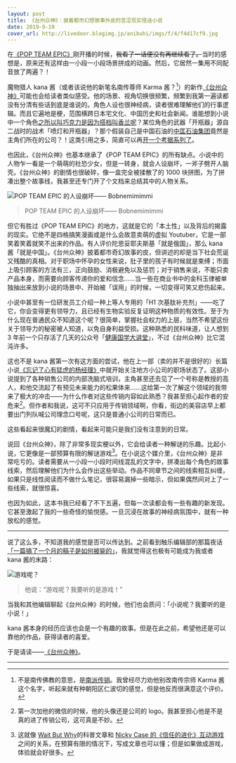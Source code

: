 ```yaml
---
layout: post
title: 《台州众神》：披着都市幻想故事外皮的苦涩现实怪话小说
date: 2019-9-19
cover_url: http://livedoor.blogimg.jp/anibuhi/imgs/f/4/f4d17cf9.jpg
---
```


在[《POP TEAM EPIC》](https://www.bilibili.com/bangumi/media/md11712/)刚开播的时候，~~我看了一话便没有再继续看了。~~当时的感想是，原来还有这样由一小段一小段场景拼成的动画。然后，它居然一集用不同配音放了两遍？！

魔物猎人 kana 酱（或者该说他的新笔名南传尊师 Karma 酱？[^1]）的新作[《台州众神》](https://read.douban.com/column/8450101/)可能也会给读者类似感受。他的场景、视角切换很频繁，频繁到我第一遍读都没有分清有些话到底是谁说的。角色人设也很神经病，读者很难理解他们的行事逻辑。而且它遍地是梗，范围横跨日本宅文化、中国历史和社会新闻。谁能想到小说中一个角色[之所以叫巧克力是因为搭档叫香兰呢](https://zh.moegirl.org/zh-hans/猫娘乐园)？某位角色的武器「开瓶器」源自二战时的战术「喷灯和开瓶器」？那个假装自己是中国石油的[中匡石油集团](https://biz.huanqiu.com/article/9CaKrnKeiu4)竟然是主角们所在的公司？！这类引用之多，简直可以再[开一个考据系列了](http://www.anitama.cn/series/289)。

也因此，《台州众神》也基本继承了《POP TEAM EPIC》的所有缺点。小说中的人物乍一看是一个萌萌的社恐少女，但是一转身，就会人设崩坏，一斧子劈开人脑壳。《台州众神》的剧情也很破碎，像一盒完全被揉散了的 1000 块拼图，为了拼凑出整个故事线，我甚至还专门开了个文档来总结其中的人物关系。

![POP TEAM EPIC 的人设崩坏—— Bobnemimimmi](http://livedoor.blogimg.jp/anibuhi/imgs/1/a/1a65cae0.jpg)

> POP TEAM EPIC 的人设崩坏—— Bobnemimimmi

但它有胜过《POP TEAM EPIC》的地方，这就是它的「本土性」以及背后的揭露的现实。它绝不是四格搞笑漫画或是什么会故意卖萌的虚拟 Youtuber，它是一部笑着笑着就笑不出来的作品。有人评价陀思妥耶夫斯基「就是俄国」，那么 kana 酱「就是中国」。《台州众神》披着都市奇幻故事的皮，但讲述的却是当下社会荒诞又残酷的真相。对于职场中怀孕的女性来说，肚子里的孩子有时候就是束缚；市面上吸引顾客的方法有三，正向鼓励、消极避免以及惩罚；对于销售来说，不能只卖产品本身，而需要向顾客传递你的爱和信念……当一些在商业书中的金科玉律被单独抽出来放到小说的场景中、开始被「误用」的时候，一切变得可笑又悲伤起来。

小说中甚至有一位研发员工介绍一种上等人专用的「H1 次基肽补充剂」——吃了它，你会变得更有领导力，且已经有生物实验反复证明这种物质的有效性。至于为什么现在普通民众不知道这个呢？很简单，掌握社会权力的上层，当然不希望这份关于领导力的秘密被人知道，以免自身利益受损。这种熟悉的民科味道，让人想到 3 年前一个只存活了几天的公众号「[健康国学大讲堂](https://zhuanlan.zhihu.com/p/21252915)」，不过《台州众神》比它混沌许多。

这也不是 kana 酱第一次有这方面的尝试，他在上一部（卖的并不是很好的）长篇小说[《忘记了心有猛虎的杨经理》](https://read.douban.com/ebook/60888882/)中就开始关注地方小公司的职场状态了。这部小说提到了各种销售公司的内部洗脑式培训，主角甚至还去见了一个号称是教授的高人，和他交流起了有预见未来能力的松果体来……这给第一次了解这个领域的我带来了极大的冲击——为什么作者对这些传销内容如此熟悉？我甚至担心起作者的安危来[^2]。但作者和我说，这可不只应用于传销领域啊，你看，街边的美容店早上都要出门列队喊公司理念口号呢，这只是普通小公司的日常而已。

这些看起来很魔幻的剧情，看起来可能只是我们没有注意到的日常。

说回《台州众神》，除了非常多现实梗以外，它会给读者一种解谜的乐趣。比起小说，它更像是一部预算有限的解谜游戏[^3]。在小说这个媒介里，《台州众神》是非常吃亏的。读者需要从一小段一小段时间线混乱的文字中，拼凑出每个角色的故事线索，然后理解他们为什么会作出这些举动。作品不同章节之间的线索相互纠缠，如果只是线性阅读而不做什么笔记，很容易漏掉一些暗示，但如果偶然间对上了一些线索，就很惊喜。

也因为如此，这本书我已经看了不下五遍，但每一次读都会有一些有趣的新发现。它甚至激起了我的一些奇怪的愉悦感。一旦沉浸在故事的神经病氛围中，就有一种放松的感觉。

---

说了这么多，不知道我的感觉是否可以传达到。之前看到触乐编辑部的那篇夜话[「一篇搞了一个月的稿子是如何被毙的」](https://www.chuapp.com/article/286660.html)，我就觉得这也极有可能成为我或者 kana 酱的末路：

![游戏呢？](http://img.chuapp.com/wp-content/Picture/2019-09-03/1135d6e4188895d4.jpg?imageView2/2/w/700)

> 他说：“游戏呢？我要听的是游戏！”

当我和其他编辑聊起《台州众神》的时候，他们也会质问：「小说呢？我要听的是小说！」

kana 酱本身的经历应该也会是一个有趣的故事。但是在此之前，希望他还是可以靠他的作品，获得读者的喜爱。

于是请读——[《台州众神》](https://read.douban.com/column/8450101/)。

------

[^1]: 不是南传佛教的意思，是[南派传销](https://www.douban.com/people/158486054/status/2600592440/)。我曾经尽力劝他别改南传宗师 Karma 酱这个名字，听起来就有种朝阳区仁波切的感觉，但是他反而很满意这个评价。
[^2]: 第一次加他的微信的时候，他的头像还是公司的 logo。我甚至担心他是不是真的进了传销公司，这可真是不妙。
[^3]: 这就像 [Wait But Why](https://waitbutwhy.com/)的科普文章和 [Nicky Case 的《信任的进化》互动游戏](https://ncase.me/trust/)之间的关系，在预算有限的情况下，写成文章也可以懂；但是如果做成游戏，体验就会好很多。